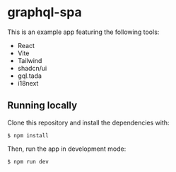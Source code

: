 # graphql-spa

This is an example app featuring the following tools:

- React
- Vite
- Tailwind
- shadcn/ui
- gql.tada
- i18next

## Running locally

Clone this repository and install the dependencies with:
```
$ npm install
```

Then, run the app in development mode:
```
$ npm run dev
```
